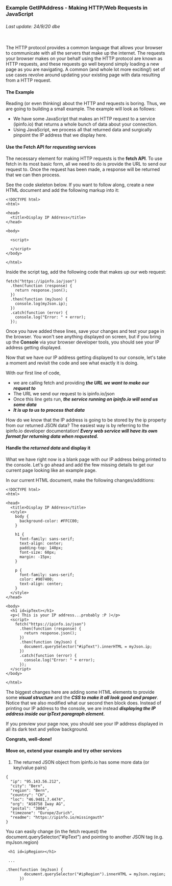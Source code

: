 ### Example GetIPAddress - Making HTTP/Web Requests in JavaScript  

###### Last update: 24/9/20 dbe
</br>
The HTTP protocol provides a common language that allows your browser to communicate with all the servers that make up the internet. 
The requests your browser makes on your behalf using the HTTP protocol are known as HTTP requests, and these requests go well beyond simply loading a new page as you are navigating. 
A common (and whole lot more exciting!) set of use cases revolve around updating your existing page with data resulting from a HTTP request.

#### The Example
Reading (or even thinking) about the HTTP and requests is boring. Thus, we are going to  building a small example. The example will look as follows:  
* We have some JavaScript that makes an HTTP request to a service (ipinfo.io) that returns a whole bunch of data about your connection. 
* Using JavaScript, we process all that returned data and surgically pinpoint the IP address that we display here.

#### Use the Fetch API for *requesting* services
The necessary element for making HTTP requests is the **fetch API**. To use fetch in its most basic form, all we need to do is provide the URL to send our request to. Once the request has been made, a response will be returned that we can then process. 

See the code skeleton below. If you want to follow along, create a new HTML document and add the following markup into it:

```
<!DOCTYPE html>
<html>

<head>
  <title>Display IP Address</title>
</head>

<body>

  <script>

  </script>
</body>

</html> 
```

Inside the script tag, add the following code that makes up our web request:
```
fetch("https://ipinfo.io/json")
  .then(function (response) {
    return response.json();
  })
  .then(function (myJson) {
    console.log(myJson.ip);
  })
  .catch(function (error) {
    console.log("Error: " + error);
  }); 
```

Once you have added these lines, save your changes and test your page in the browser. You won't see anything displayed on screen, but if you bring up the **Console** via your browser developer tools, you should see your IP address getting displayed.  

Now that we have our IP address getting displayed to our console, let's take a moment and revisit the code and see what exactly it is doing. 

With our first line of code,  
- we are calling fetch and providing ***the URL we want to make our request to***  
- The URL we send our request to is ipinfo.io/json  
- Once this line gets run, ***the service running on ipinfo.io will send us some data***  
- ***It is up to us to process that data***

How do we know that the IP address is going to be stored by the ip property from our returned JSON data? The easiest way is by referring to the ipinfo.io developer documentation! ***Every web service will have its own format for returning data when requested.***

#### Handle the *returned data* and display it
What we have right now is a blank page with our IP address being printed to the console. Let's go ahead and add the few missing details to get our current page looking like an example page.  

In our current HTML document, make the following changes/additions:

```
<!DOCTYPE html>
<html>

<head>
  <title>Display IP Address</title>
  <style>
    body {
      background-color: #FFCC00;
    }

    h1 {
      font-family: sans-serif;
      text-align: center;
      padding-top: 140px;
      font-size: 60px;
      margin: -15px;
    }

    p {
      font-family: sans-serif;
      color: #907400;
      text-align: center;
    }
  </style>
</head>

<body>
  <h1 id=ipText></h1>
  <p>( This is your IP address...probably :P )</p>
  <script>
    fetch("https://ipinfo.io/json")
      .then(function (response) {
        return response.json();
      })
      .then(function (myJson) {
        document.querySelector("#ipText").innerHTML = myJson.ip;
      })
      .catch(function (error) {
        console.log("Error: " + error);
      });
  </script>
</body>

</html>
```

The biggest changes here are adding some HTML elements to provide some ***visual structure*** and the ***CSS to make it all look good and proper***.  
Notice that we also modified what our second then block does. Instead of printing our IP address to the console, we are instead ***displaying the IP address inside our ipText paragraph element.***

If you preview your page now, you should see your IP address displayed in all its dark text and yellow background.

**Congrats, well-done!**

#### Move on, extend your example and try other services

1. The returned JSON object from ipinfo.io has some more data (or key/value pairs)
```
{
  "ip": "95.143.56.212",
  "city": "Bern",
  "region": "Bern",
  "country": "CH",
  "loc": "46.9481,7.4474",
  "org": "AS8758 Iway AG",
  "postal": "3004",
  "timezone": "Europe/Zurich",
  "readme": "https://ipinfo.io/missingauth"
}
```
You can easily change (in the fetch request) the document.querySelector("#ipText") and pointing to another JSON tag (e.g. myJson.region)
```
 <h1 id=ipRegion></h1>
 
 ...

.then(function (myJson) {
        document.querySelector("#ipRegion").innerHTML = myJson.region;
      })
```




